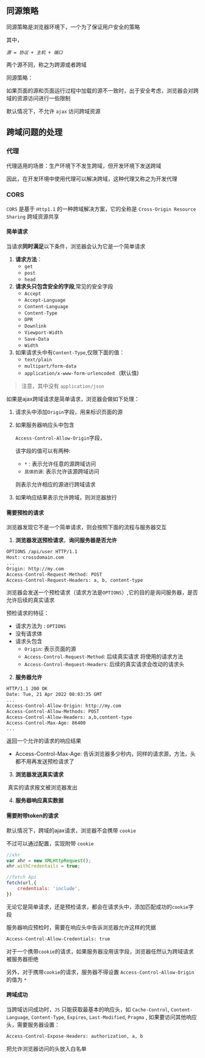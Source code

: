 ## 同源策略

同源策略是浏览器环境下，一个为了保证用户安全的策略

其中，

*`源 = 协议 + 主机 + 端口`* 

两个源不同，称之为跨源或者跨域



同源策略：

如果页面的源和页面运行过程中加载的源不一致时，出于安全考虑，浏览器会对跨域的资源访问进行一些限制

默认情况下，不允许 `ajax` 访问跨域资源

 

## 跨域问题的处理

### 代理

代理适用的场景：生产环境下不发生跨域，但开发环境下发送跨域

因此，在开发环境中使用代理可以解决跨域，这种代理又称之为开发代理



### CORS

`CORS` 是基于 `Http1.1` 的一种跨域解决方案，它的全称是 `Cross-Origin Resource Sharing` 跨域资源共享



#### 简单请求

当请求**同时满足**以下条件，浏览器会认为它是一个简单请求

1. **请求方法**： 
   - `get`
   - `post`
   - `head`
2. **请求头只包含安全的字段**,常见的安全字段
   - `Accept`
   - `Accept-Language`
   - `Content-Language`
   - `Content-Type`
   - `DPR`
   - `Downlink`
   - `Viewport-Width`
   - `Save-Data`
   - `Width`
3. 如果请求头中有`Content-Type`,仅限下面的值：
   - `text/plain`
   - `multipart/form-data`
   - `application/x-www-form-urlencoded ` (默认值)

> 注意，其中没有 `application/json`



如果是ajax跨域请求是简单请求，浏览器会做如下处理：

1. 请求头中添加`Origin`字段，用来标识页面的源

2. 如果服务器响应头中包含 

   `Access-Control-Allow-Origin`字段，

   该字段的值可以有两种:

   - `*` : 表示允许任意的源跨域访问
   - `具体的源`: 表示允许该源跨域访问

   则表示允许相应的源进行跨域请求

3. 如果响应结果表示允许跨域，则浏览器放行





#### 需要预检的请求

浏览器发现它不是一个简单请求，则会按照下面的流程与服务器交互

1. **浏览器发送预检请求**，**询问服务器是否允许**

```xml
OPTIONS /api/user HTTP/1.1
Host: crossdomain.com
...
Origin: http://my.com
Access-Control-Request-Method: POST
Access-Control-Request-Headers: a, b, content-type
```

浏览器会发送一个预检请求（请求方法是`OPTIONS`）,它的目的是询问服务器，是否允许后续的真实请求

预检请求的特征：

- 请求方法为 : `OPTIONS`
- 没有请求体
- 请求头包含
  - `Origin`: 表示页面的源
  - `Access-Control-Request-Method`: 后续真实请求 将使用的请求方法
  - `Access-Control-Request-Headers`: 后续的真实请求会改动的请求头

2. **服务器允许**

```xml
HTTP/1.1 200 OK
Date: Tue, 21 Apr 2022 08:03:35 GMT
...
Access-Control-Allow-Origin: http://my.com
Access-Control-Allow-Methods: POST
Access-Control-Allow-Headers: a,b,content-type
Access-Control-Max-Age: 86400
...
```

返回一个允许的请求的响应结果

- Access-Control-Max-Age: 告诉浏览器多少秒内，同样的请求源，方法，头都不用再发送预检请求了

3. **浏览器发送真实请求**

​	 	真实的请求报文被浏览器发出

4. **服务器响应真实数据**



####  需要附带token的请求

默认情况下，跨域的ajax请求，浏览器不会携带 `cookie` 

不过可以通过配置，实现附带 `cookie`

```js
//xhr
var xhr = new XMLHttpRequest();
xhr.withCredentails = true;

//fetch Api
fetch(url,{
    credentials: 'include',
})
```

无论它是简单请求，还是预检请求，都会在请求头中，添加匹配成功的`cookie`字段

服务器响应预检时，需要在响应头中告诉浏览器允许这样的凭据

```xml
Access-Control-Allow-Credentials: true
```

对于一个携带`cookie`的请求，如果服务器没用该字段，浏览器任然认为跨域请求被服务器拒绝

另外，对于携带`cookie`的请求，服务器不得设置 `Access-Control-Allow-Origin` 的值为 `*` 

#### 跨域成功

当跨域访问成功时，`JS` 只能获取最基本的响应头，如 `Cache-Control`, `Content-Language`, `Content-Type`, `Expires`, `Last-Modified`, `Pragma` , 如果要访问其他响应头，需要服务器设置：

```xml
Access-Control-Expose-Headers: authorization, a, b
```

把允许浏览器访问的头放入白名单
